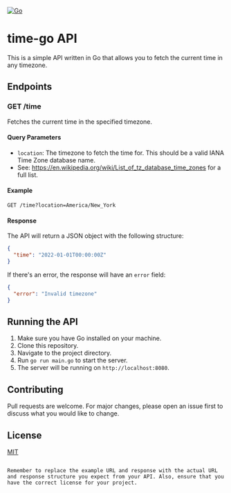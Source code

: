 [![Go](https://github.com/nmalinowski/time-go/actions/workflows/go.yml/badge.svg)](https://github.com/nmalinowski/time-go/actions/workflows/go.yml)
# time-go API

This is a simple API written in Go that allows you to fetch the current time in any timezone.

## Endpoints

### GET /time

Fetches the current time in the specified timezone.

#### Query Parameters

- `location`: The timezone to fetch the time for. This should be a valid IANA Time Zone database name.
- See: https://en.wikipedia.org/wiki/List_of_tz_database_time_zones for a full list.

#### Example

```
GET /time?location=America/New_York
```

#### Response

The API will return a JSON object with the following structure:

```json
{
  "time": "2022-01-01T00:00:00Z"
}
```

If there's an error, the response will have an `error` field:

```json
{
  "error": "Invalid timezone"
}
```

## Running the API

1. Make sure you have Go installed on your machine.
2. Clone this repository.
3. Navigate to the project directory.
4. Run `go run main.go` to start the server.
5. The server will be running on `http://localhost:8080`.

## Contributing

Pull requests are welcome. For major changes, please open an issue first to discuss what you would like to change.

## License

[MIT](https://choosealicense.com/licenses/mit/)
```

Remember to replace the example URL and response with the actual URL and response structure you expect from your API. Also, ensure that you have the correct license for your project.
